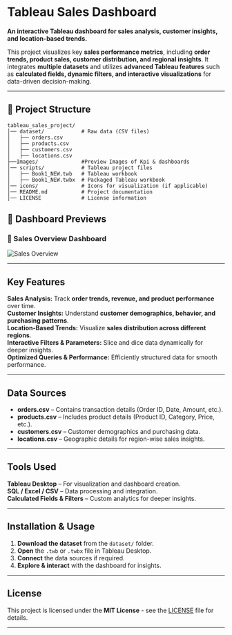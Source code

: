 #  Tableau Sales Dashboard

**An interactive Tableau dashboard for sales analysis, customer insights, and location-based trends.**

This project visualizes key **sales performance metrics**, including **order trends, product sales, customer distribution, and regional insights**. It integrates **multiple datasets** and utilizes **advanced Tableau features** such as **calculated fields, dynamic filters, and interactive visualizations** for data-driven decision-making.

---

## 📂 Project Structure

```
tableau_sales_project/
│── dataset/            # Raw data (CSV files)
│   ├── orders.csv
│   ├── products.csv
│   ├── customers.csv
│   ├── locations.csv
├──Images/              #Preview Images of Kpi & dashboards
│── scripts/            # Tableau project files
│   ├── Book1_NEW.twb   # Tableau workbook
│   ├── Book1_NEW.twbx  # Packaged Tableau workbook
│── icons/              # Icons for visualization (if applicable)
│── README.md           # Project documentation
│── LICENSE             # License information
```

## 📸 Dashboard Previews

### 📍 Sales Overview Dashboard
![Sales Overview](<img width="609" alt="Sales_dashboard" src="https://github.com/user-attachments/assets/8b56d3d7-ff93-4f3b-adc8-5d456228d53e" />
)





---

##  Key Features

 **Sales Analysis:** Track **order trends, revenue, and product performance** over time.  
 **Customer Insights:** Understand **customer demographics, behavior, and purchasing patterns**.  
 **Location-Based Trends:** Visualize **sales distribution across different regions**.  
 **Interactive Filters & Parameters:** Slice and dice data dynamically for deeper insights.  
 **Optimized Queries & Performance:** Efficiently structured data for smooth performance.  

---

##  Data Sources

- **orders.csv** – Contains transaction details (Order ID, Date, Amount, etc.).  
- **products.csv** – Includes product details (Product ID, Category, Price, etc.).  
- **customers.csv** – Customer demographics and purchasing data.  
- **locations.csv** – Geographic details for region-wise sales insights.  

---

##  Tools Used

 **Tableau Desktop** – For visualization and dashboard creation.  
 **SQL / Excel / CSV** – Data processing and integration.  
 **Calculated Fields & Filters** – Custom analytics for deeper insights.  

---

## Installation & Usage

1. **Download the dataset** from the `dataset/` folder.  
2. **Open** the `.twb` or `.twbx` file in Tableau Desktop.  
3. **Connect** the data sources if required.  
4. **Explore & interact** with the dashboard for insights.  

---

##  License

This project is licensed under the **MIT License** - see the [LICENSE](LICENSE) file for details.

---



